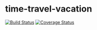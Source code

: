 # time-travel-vacation
[![Build Status](https://secure.travis-ci.org/ObsidianCat/time-travel-vacation.png?branch=master)](https://travis-ci.org/ObsidianCat/time-travel-vacation)
[![Coverage Status](https://coveralls.io/repos/ObsidianCat/time-travel-vacation/badge.svg?branch=master)](https://coveralls.io/r/ObsidianCat/time-travel-vacation/?branch=master)
